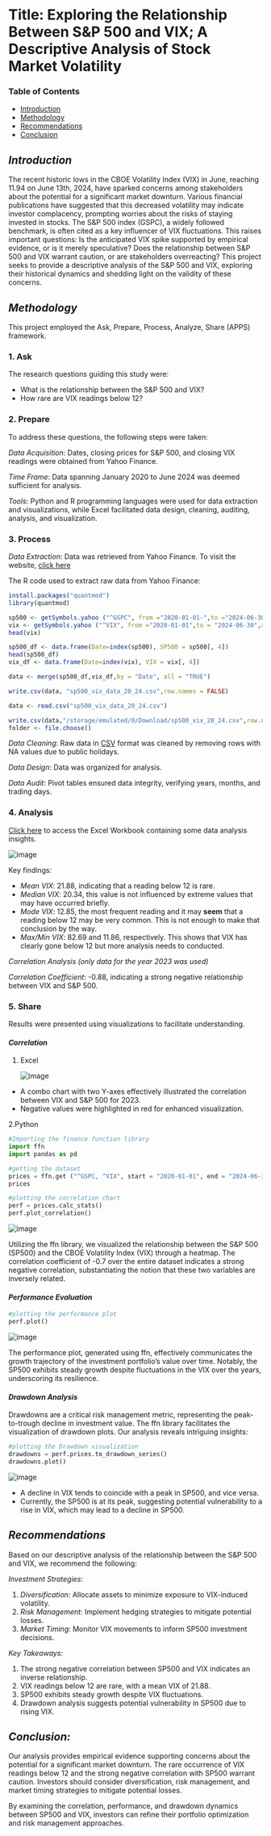 # **Title:** Exploring the Relationship Between S&P 500 and VIX; A Descriptive Analysis of Stock Market Volatility


### Table of Contents
- [Introduction](introduction)
- [Methodology](methodology)
- [Recommendations](recommendations)
- [Conclusion](conclusion)


## *Introduction*

The recent historic lows in the CBOE Volatility Index (VIX) in June, reaching 11.94 on June 13th, 2024, have sparked concerns among stakeholders about the potential for a significant market downturn. Various financial publications have suggested that this decreased volatility may indicate investor complacency, prompting worries about the risks of staying invested in stocks. The S&P 500 index (GSPC), a widely followed benchmark, is often cited as a key influencer of VIX fluctuations. This raises important questions: Is the anticipated VIX spike supported by empirical evidence, or is it merely speculative? Does the relationship between S&P 500 and VIX warrant caution, or are stakeholders overreacting? This project seeks to provide a descriptive analysis of the S&P 500 and VIX, exploring their historical dynamics and shedding light on the validity of these concerns.


## *Methodology*

This project employed the Ask, Prepare, Process, Analyze, Share (APPS) framework.



### **1. Ask**

The research questions guiding this study were:

- What is the relationship between the S&P 500 and VIX?
- How rare are VIX readings below 12?



### **2. Prepare**

To address these questions, the following steps were taken:

*Data Acquisition*: Dates, closing prices for S&P 500, and closing VIX readings were obtained from Yahoo Finance.

*Time Frame*: Data spanning January 2020 to June 2024 was deemed sufficient for analysis.


*Tools*: Python and R programming languages were used for data extraction and visualizations, while Excel facilitated data design, cleaning, auditing, analysis, and visualization.



### **3. Process**

*Data Extraction*: Data was retrieved from Yahoo Finance. To visit the website, [click here](https://finance.yahoo.com)

The R code used to extract raw data from Yahoo Finance:
```r
install.packages("quantmod")
library(quantmod)

sp500 <- getSymbols.yahoo ("^GSPC", from ="2020-01-01-",to ="2024-06-30",auto.assign =FALSE)
vix <- getSymbols.yahoo ("^VIX", from ="2020-01-01",to = "2024-06-30",auto.assign =FALSE)
head(vix)

sp500_df <- data.frame(Date=index(sp500), SP500 = sp500[, 4])
head(sp500_df)
vix_df <- data.frame(Date=index(vix), VIX = vix[, 4]) 

data <- merge(sp500_df,vix_df,by = "Date", all = "TRUE") 

write.csv(data, "sp500_vix_data_20_24.csv",row.names = FALSE)

data <- read.csv("sp500_vix_data_20_24.csv")

write.csv(data,"/storage/emulated/0/Download/sp500_vix_20_24.csv",row.names = FALSE)
folder <- file.choose()
```

*Data Cleaning*: Raw data in [CSV](https://github.com/BrianZharare/Stock-price-Analysis/commit/92e9fa2cece09a86ef553ee58116d9d80b88ec99) format was cleaned by removing rows with NA values due to public holidays.


*Data Design*: Data was organized for analysis.

*Data Audit*: Pivot tables ensured data integrity, verifying years, months, and trading days.



### **4. Analysis**

[Click here](https://github.com/BrianZharare/Stock-price-Analysis/commit/c70fe7596edc13f3397cf5cb51b59e9bc849d1a7) to access the Excel Workbook containing some data analysis insights. 

![image](https://github.com/user-attachments/assets/4b8b2935-ff5d-419d-85de-4a6d4d5d40fa)

Key findings:

- *Mean VIX*: 21.88, indicating that a reading below 12 is rare.
- *Median VIX*: 20.34, this value is not influenced by extreme values that may have occurred briefly. 
- *Mode VIX*: 12.85, the most frequent reading and it may **seem** that a reading below 12 may be very common. This is not enough to make that conclusion by the way. 
- *Max/Min VIX*: 82.69 and 11.86, respectively. This shows that VIX has clearly gone below 12 but more analysis needs to conducted. 

*Correlation Analysis (only data for the year 2023 was used)*

*Correlation Coefficient*: -0.88, indicating a strong negative relationship between VIX and S&P 500.



### **5. Share**

Results were presented using visualizations to facilitate understanding.

#### *Correlation*
1. Excel

   ![image](https://github.com/user-attachments/assets/f06f6599-2348-4a9a-83c0-353dfea9465f)
 
- A combo chart with two Y-axes effectively illustrated the correlation between VIX and S&P 500 for 2023.
- Negative values were highlighted in red for enhanced visualization.

2.Python

```python
#Importing the finance function library
import ffn
import pandas as pd

#getting the dataset
prices = ffn.get ("^GSPC, ^VIX", start = "2020-01-01", end = "2024-06-30") 
prices

#plotting the correlation chart
perf = prices.calc_stats()
perf.plot_correlation()
```
![image](https://github.com/user-attachments/assets/a9d721bc-a0a8-4c3d-b01b-077a729a7af7)

Utilizing the ffn library, we visualized the relationship between the S&P 500 (SP500) and the CBOE Volatility Index (VIX) through a heatmap. The correlation coefficient of -0.7 over the entire dataset indicates a strong negative correlation, substantiating the notion that these two variables are inversely related.

#### *Performance Evaluation*

```python
#plotting the performance plot
perf.plot()
```

![image](https://github.com/user-attachments/assets/79225040-33c7-4980-a631-046e16abac63)

The performance plot, generated using ffn, effectively communicates the growth trajectory of the investment portfolio’s value over time. Notably, the SP500 exhibits steady growth despite fluctuations in the VIX over the years, underscoring its resilience.



#### *Drawdown Analysis*

Drawdowns are a critical risk management metric, representing the peak-to-trough decline in investment value. The ffn library facilitates the visualization of drawdown plots. Our analysis reveals intriguing insights:

```python
#plotting the Drawdown visualization
drawdowns = perf.prices.to_drawdown_series()
drawdowns.plot()
```

![image](https://github.com/user-attachments/assets/5e7a7d1f-435e-4a13-9154-2841c741562b)


- A decline in VIX tends to coincide with a peak in SP500, and vice versa.
- Currently, the SP500 is at its peak, suggesting potential vulnerability to a rise in VIX, which may lead to a decline in SP500.



## *Recommendations*

Based on our descriptive analysis of the relationship between the S&P 500 and VIX, we recommend the following:

*Investment Strategies:*

1. *Diversification*: Allocate assets to minimize exposure to VIX-induced volatility.
2. *Risk Management*: Implement hedging strategies to mitigate potential losses.
3. *Market Timing*: Monitor VIX movements to inform SP500 investment decisions.

*Key Takeaways:*

1. The strong negative correlation between SP500 and VIX indicates an inverse relationship.
2. VIX readings below 12 are rare, with a mean VIX of 21.88.
3. SP500 exhibits steady growth despite VIX fluctuations.
4. Drawdown analysis suggests potential vulnerability in SP500 due to rising VIX.

## *Conclusion:*

Our analysis provides empirical evidence supporting concerns about the potential for a significant market downturn. The rare occurrence of VIX readings below 12 and the strong negative correlation with SP500 warrant caution. Investors should consider diversification, risk management, and market timing strategies to mitigate potential losses.

By examining the correlation, performance, and drawdown dynamics between SP500 and VIX, investors can refine their portfolio optimization and risk management approaches.

